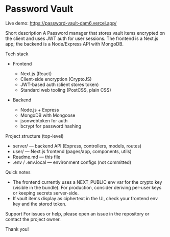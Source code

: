 # Password Vault

Live demo: https://password-vault-dam6.vercel.app/

Short description
A Password manager that stores vault items encrypted on the client and uses JWT auth for user sessions. The frontend is a Next.js app; the backend is a Node/Express API with MongoDB.

Tech stack

- Frontend
  - Next.js (React)
  - Client-side encryption (CryptoJS)
  - JWT-based auth (client stores token)
  - Standard web tooling (PostCSS, plain CSS)

- Backend
  - Node.js + Express
  - MongoDB with Mongoose
  - jsonwebtoken for auth
  - bcrypt for password hashing

Project structure (top-level)
- server/        — backend API (Express, controllers, models, routes)
- user/          — Next.js frontend (pages/app, components, utils)
- Readme.md      — this file
- .env / .env.local — environment configs (not committed)

Quick notes
- The frontend currently uses a NEXT_PUBLIC env var for the crypto key (visible in the bundle). For production, consider deriving per-user keys or keeping secrets server-side.
- If vault items display as ciphertext in the UI, check your frontend env key and the stored token.

Support
For issues or help, please open an issue in the repository or contact the project owner.

Thank you!
